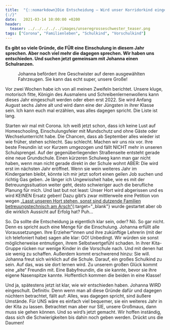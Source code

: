 ```yaml
---
title:  "{::nomarkdown}Die Entscheidung – Wird unser Korridorkind eingeschult?
{:/}"
date:   2021-03-14 10:00:00 +0200
header:
  teaser: ../../../../../images/unseregrosseschwester_teaser.png
tags: ["Corona", "Familienleben", "Schulkind", "Vorschulkind"]
---
```


**Es gibt so viele Gründe, die FÜR eine Einschulung in diesem Jahr sprechen. Aber noch viel mehr die dagegen sprechen. Wir haben uns entschieden. Und suchen jetzt gemeinsam mit Johanna einen Schulranzen.**

<figure>
  <img src="../../../../../images/unseregrosseschwester.png" alt="">
  <figcaption>Johanna befördert ihre Geschwister auf deren ausgewählten Fahrzeugen. Sie kann das echt super, unsere Große!</figcaption>
</figure> 

Vor zwei Wochen habe ich von all meinen Zweifeln berichtet. Unsere kluge, motorisch fitte, Königin des Ausmalens und Schreibenlernenwollens kann dieses Jahr eingeschult werden oder eben erst 2022. Sie wird Anfang August sechs Jahre alt und wird dann eine der Jüngsten in ihrer Klasse sein. Ich kann euch mal erzählen, was alles dagegen spricht. Die Liste ist lang.

Starten wir mal mit Corona. Ich weiß jetzt schon, dass ich keine Lust auf Homeschooling, Einschulungsfeier mit Mundschutz und ohne Gäste oder Wechselunterricht habe. Die Chancen, dass ab September alles wieder ist wie früher, stehen schlecht. Sau schlecht. Machen wir uns nix vor. Ihre beste Freundin ist vor Kurzem umgezogen und fällt NICHT mehr in unseren Schulsprengel. Auf der gegenüberliegenden Straßenseite entsteht gerade eine neue Grundschule. Einen kürzeren Schulweg kann man gar nicht haben, wenn man nicht gerade direkt in der Schule wohnt ABER: Die wird erst im nächsten Jahr eröffnet. Wenn sie wein weiteres Jahr im Kindergarten bleibt, könnte ich mir jetzt sofort einen geilen Job suchen und richtig Gas geben. Je länger ich Ungewissheit habe, wie es mit der Betreuungssituation weiter geht, desto schwieriger auch die berufliche Planung für mich. Und last but not least: Unser Hort wird abgerissen und es wird KEINEN Ersatz geben! Dazu gibt’s zwar mittlerweile eine Petition von wegen [„Lasst unseren Hort stehen, sonst sind dutzende Familien betreuungstechnisch am Arsch“](https://www.openpetition.de/petition/online/rettet-das-haus-fuer-kinder-marianne-plehn-str-71){:target="_blank"} wurde gestartet aber ob die wirklich Aussicht auf Erfolg hat? Puh… 

So. Da sollte die Entscheidung ja eigentlich klar sein, oder? Nö. So gar nicht. Denn es spricht auch eine Menge für die Einschulung. Johanna erfüllt alle Voraussetzungen. Ihre Erzieher*innen und ihre zukünftige Lehrerin (mit der ich telefoniert habe) sagen alle klar: GO! Unbedingt. Wir würden sie sonst möglicherweise entmutigen, ihrem Selbstwertgefühl schaden. In ihrer Kita-Gruppe rücken nur wenige Kinder in die Vorschule nach. Und mit denen hat sie wenig zu schaffen. Außerdem kommt erschwerend hinzu: Sie will. Johanna freut sich wirklich auf die Schule. Darauf, ein großes Schulkind zu sein. Auf das, was sie dort lernen wird. Zu unserem großen Glück kommt eine „alte“ Freundin mit. Eine Babyfreundin, die sie kannte, bevor sie ihre eigene Nasenspitze kannte. Hoffentlich kommen die beiden in eine Klasse!

Und ja, spätestens jetzt ist klar, wie wir entschieden haben. Johanna WIRD eingeschult. Definitiv. Denn wenn man all diese Gründe dafür und dagegen nüchtern betrachtet, fällt auf: Alles, was dagegen spricht, sind äußere Umstände. Für UNS wäre es einfach viel bequemer, sie ein weiteres Jahr in der Kita zu lassen.  Betrachtet man aber nur SIE, unsere Großmaus, dann muss sie gehen können. Und so wird’s jetzt gemacht. Wir hoffen inständig, dass sich die Schwierigkeiten bis dahin noch geben werden. Drückt uns die Daumen!

 


 
 






















 








 

   



















  












 






 





  


  






					 


 
 








